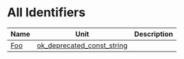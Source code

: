 # All Identifiers


| Name | Unit | Description |
|---|---|---|
| [Foo](ok_deprecated_const_string.md#Foo) | [ok_deprecated_const_string](ok_deprecated_const_string.md) |   |
